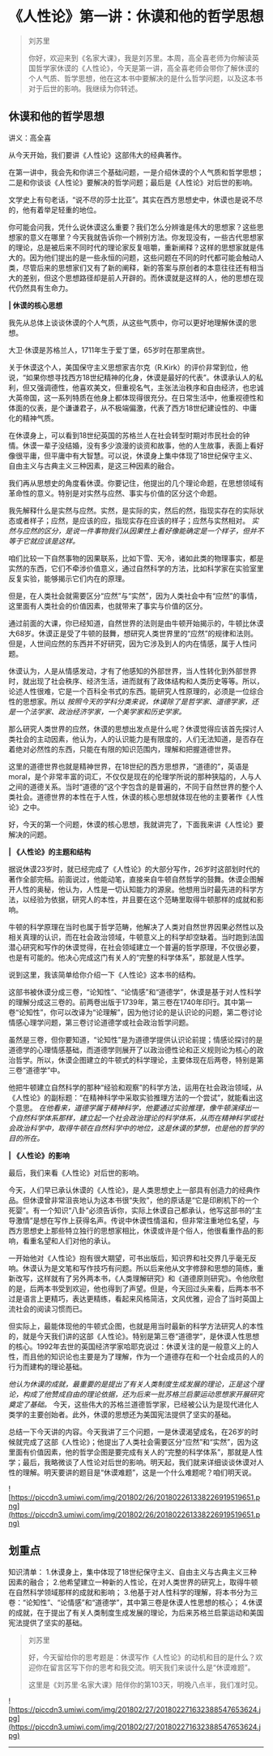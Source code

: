 # 《人性论》第一讲：休谟和他的哲学思想

> 刘苏里
> 
> 你好，欢迎来到《名家大课》，我是刘苏里。本周，高全喜老师为你解读英国哲学家休谟的《人性论》，今天是第一讲，高全喜老师会带你了解休谟的个人气质、哲学思想，他在这本书中要解决的是什么哲学问题，以及这本书对于后世的影响。我继续为你转述。

## 休谟和他的哲学思想

讲义：高全喜

从今天开始，我们要讲《人性论》这部伟大的经典著作。

在第一讲中，我会先和你讲三个基础问题，一是介绍休谟的个人气质和哲学思想；二是和你谈谈《人性论》要解决的哲学问题；最后是《人性论》对后世的影响。

文学史上有句老话，“说不尽的莎士比亚”。其实在西方思想史中，休谟也是说不尽的，他有着举足轻重的地位。

你可能会问我，凭什么说休谟这么重要？我们怎么分辨谁是伟大的思想家？这些思想家的意义在哪里？今天我就告诉你一个辨别方法。你发现没有，一些古代思想家的理论，总是被后来不同时代的理论家反复咀嚼，重新阐释？这样的思想家就是伟大的。因为他们提出的是一些永恒的问题，这些问题在不同的时代都可能会触动人类，尽管后来的思想家们又有了新的阐释，新的答案与原创者的本意往往还有相当大的差别，但这个思想路径却是前人开辟的。而休谟就是这样的人，他的思想在现代仍然具有生命力。

 **| 休谟的核心思想**

我先从总体上谈谈休谟的个人气质，从这些气质中，你可以更好地理解休谟的思想。

大卫·休谟是苏格兰人，1711年生于爱丁堡，65岁时在那里病世。

关于休谟这个人，美国保守主义思想家吉尔克（R.Kirk）的评价非常到位，他说，“如果你想寻找西方18世纪精神的化身，休谟是最好的代表”。休谟承认人的私利，但又强调德性，他喜欢美文，但重视名气，主张法治秩序和自由经济，也忠诚大英帝国，这一系列特质在他身上都体现得很充分。在日常生活中，他重视德性和体面的仪表，是个谦谦君子，从不极端偏激，代表了西方18世纪建设性的、中庸化的精神气质。

在休谟身上，可以看到18世纪英国的苏格兰人在社会转型时期对市民社会的钟情。休谟一辈子没结婚，没有多少浪漫的谈资和故事，他的人生故事，表面上看好像很平庸，但平庸中有大智慧。可以说，休谟身上集中体现了18世纪保守主义、自由主义与古典主义三种因素，是这三种因素的融合。

我们再从思想史的角度看休谟。你要记住，他提出的几个理论命题，在思想领域有革命性的意义。特别是对实然与应然、事实与价值的区分这个命题。

我先解释什么是实然与应然。实然，是实际的实，然后的然，指现实存在的实际状态或者样子；应然，是应该的应，指现实存在应该的样子；应然与实然相对。 *实然与应然的区分，是说一件事物我们从因果性上看好像能确定是一个样子，但并不等于它就应该是这样。*

咱们比较一下自然事物的因果联系，比如下雪、天冷，诸如此类的物理事实，都是实然的东西，它们不牵涉价值意义，通过自然科学的方法，比如科学家在实验室里反复实验，能够揭示它们内在的原理。

但是，在人类社会就需要区分“应然”与“实然”，因为人类社会中有“应然”的事情，这里面有人类社会的价值因素，也就带来了事实与价值的区分。

通过前面的大课，你已经知道，自然世界的法则是由牛顿开始揭示的，牛顿比休谟大68岁。休谟正是受了牛顿的鼓舞，想研究人类世界里的“应然”的规律和法则。但是，人世间应然的东西并不好研究，因为它涉及到人的内在情感，属于人性问题。

休谟认为，人是从情感发动，才有了他感知的外部世界，当人性转化到外部世界时，就出现了社会秩序、经济生活，进而就有了政体结构和人类历史等等。所以，论述人性很难，它是一个百科全书式的东西。能研究人性原理的，必须是一位综合性的思想家。所以 *按照今天的学科分类来说，休谟除了是哲学家、道德学家，还是一个法学家、政治经济学家，一个美学家和历史学家。*

那么研究人类世界的应然，休谟的思想出发点是什么呢？休谟觉得应该首先探讨人类社会的主动因素，他认为，人的认识能力是有限度的，人们无法知道，是否存在着绝对必然性的东西，只能在有限的知识范围内，理解和把握道德世界。

这里的道德世界也就是精神世界，在18世纪的西方思想界，“道德的”，英语是moral，是个非常丰富的词汇，不仅仅是现在的伦理学所说的那种狭隘的，人与人之间的道德关系。当时“道德的”这个字包含的是普遍的，不同于自然世界的整个人类社会。道德世界的本性在于人性，休谟的核心思想就体现在他的主要著作《人性论》之中。

好，今天的第一个问题，休谟的核心思想，我就讲完了，下面我来讲《人性论》要解决的问题。

 **| 《人性论》的主题和结构**

据说休谟23岁时，就已经完成了《人性论》的大部分写作，26岁时这部划时代的著作全部完稿。前面说过，他能动笔，直接来自牛顿自然哲学的鼓舞。休谟企图解开人性的奥秘，他认为，人性是一切认知能力的源泉。他想用当时最先进的科学方法，以经验为依据，研究人的本性，并且要在这个范畴里取得牛顿那样的成就和影响。

牛顿的科学原理在当时也属于哲学范畴，他解决了人类对自然世界因果必然性以及相关真理的认识，而在社会政治领域，牛顿意义上的科学却空缺着。当时跑到法国潜心研究和写作的休谟觉得，在社会领域建立一个普遍的哲学原理，不仅很必要，也是有可能的。他决心完成这门有关人的“完整的科学体系”，那就是人性学。

说到这里，我该简单给你介绍一下《人性论》这本书的结构。

这部书被休谟分成三卷，“论知性”、“论情感”和“道德学”，休谟是基于对人性科学的理解分成这三卷的。前两卷出版于1739年，第三卷在1740年印行。其中第一卷“论知性”，你可以改译为“论理解”，因为他讨论的是认识论的问题，第二卷讨论情感心理学问题，第三卷讨论道德学或社会政治哲学问题。

虽然是三卷，但你要知道，“论知性”是为道德学提供认识论前提；情感论探讨的是道德学的心理情感基础，而道德学则展开了以政治德性论和正义规则论为核心的政治哲学。所以，休谟企图建立的牛顿式的科学理论，主要体现在后两卷，特别是第三卷“道德学”中。

他把牛顿建立自然科学的那种“经验和观察”的科学方法，运用在社会政治领域，从《人性论》的副标题：“在精神科学中采取实验推理方法的一个尝试”，就能看出这个意思。 *在他看来，道德学属于精神科学，他要通过实验推理，像牛顿演绎出一个自然科学体系那样，建立起一个社会政治理论的科学体系，从而在精神科学或社会政治科学中，取得牛顿在自然科学中的地位，这是休谟的梦想，也是他的哲学的目的所在。*

 **| 《人性论》的影响**

最后，我们来看《人性论》对后世的影响。

今天，人们早已承认休谟的《人性论》，是人类思想史上一部具有创造力的经典作品。但休谟曾非常沮丧地认为这本书很“失败”，他的原话是“它是印刷机下的一个死婴”。有一个知识“八卦”必须告诉你，实际上休谟自己都承认，他写这部书的“主导激情”是想在写作上获得名声。传说中休谟性情温和，但非常注重地位名望，与西方思想史上那些特立独行的思想家相比，休谟或许是个俗人，他很看重作品的影响，看重名望和人们对他的承认。

一开始他对《人性论》抱有很大期望，可书出版后，知识界和社交界几乎毫无反响。休谟认为是文笔和写作技巧有问题。所以后来他从文字修辞和思想的简练，重新改写，这样就有了另外两本书，《人类理解研究》和《道德原则研究》。令他欣慰的是，后两本书受到欢迎，他也得到了声望。但是，今天回过头来看，后两本书不过是语言上更精巧，表达更精练，看起来风格简洁，文风优雅，迎合了当时英国上流社会的阅读习惯而已。

但实际上，最能体现他的牛顿式企图，也就是用当时最新的科学方法研究人的本性的，就是今天我们讲的这部《人性论》。特别是第三卷“道德学”，是休谟人性思想的核心。1992年去世的英国经济学家哈耶克说过：休谟关注的是一般意义上的人性，而且他的知识论也主要是为了理解，作为一个道德存在和一个社会成员的人的行为而建构的理论基础。

 *他认为休谟的成就，最重要的是提出了有关人类制度生成发展的理论，正是这个理论，构成了他赞成自由的理论依据，还为后来一批苏格兰启蒙运动思想家开展研究奠定了基础。* 今天，这些伟大的苏格兰道德哲学家，已经被公认为是现代进化人类学的主要创始者。此外，休谟的思想还为美国宪法提供了坚实的基础。

总结一下今天讲的内容。今天我讲了三个问题，一是休谟渴望成名，在26岁的时候就完成了这部《人性论》；他提出了人类社会需要区分“应然”和“实然”，因为这里面有价值因素，他的哲学企图是要完成有关人的“完整的科学体系”，那就是人性学；最后，我略微谈了人性论对后世的影响。明天起，我们就来详细谈谈休谟对人性的理解。明天要讲的题目是“休谟难题”，这是一个什么难题呢？咱们明天说。

![https://piccdn3.umiwi.com/img/201802/26/201802261338226919519651.png](https://piccdn3.umiwi.com/img/201802/26/201802261338226919519651.png)

## 划重点

知识清单：
1.休谟身上，集中体现了18世纪保守主义、自由主义与古典主义三种因素的融合；
2.他希望建立一种新的人性论，在对人类世界的研究上，取得牛顿在自然科学领域那样的成就和影响；
3.他基于对人性科学的理解，将本书分为三卷：“论知性”、“论情感”和“道德学”，其中第三卷是休谟人性思想的核心；
4.休谟的成就，在于提出了有关人类制度生成发展的理论，为后来苏格兰启蒙运动和美国宪法提供了坚实的基础。

> 刘苏里
> 
> 好，今天留给你的思考题是：休谟写作《人性论》的动机和目的是什么？欢迎你在留言区写下你的思考和我交流。明天我们来谈什么是“休谟难题”。
> 
> 这里是《刘苏里·名家大课》陪伴你的第103天，明晚八点半，我们准时见。

![https://piccdn3.umiwi.com/img/201802/27/201802271632388547653624.jpg](https://piccdn3.umiwi.com/img/201802/27/201802271632388547653624.jpg)

---

